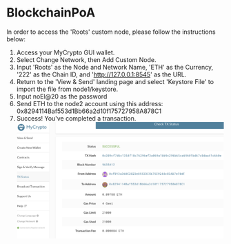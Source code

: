 # BlockchainPoA

In order to access the 'Roots' custom node, please follow the instructions below:
1. Access your MyCrypto GUI wallet.
2. Select Change Network, then Add Custom Node.
3. Input 'Roots' as the Node and Network Name, 'ETH' as the Currency, '222' as the Chain ID, and 'http://127.0.0.1:8545' as the URL.
4. Return to the 'View & Send' landing page and select 'Keystore File' to import the file from node1/keystore.
5. Input noEl@20 as the password
6. Send ETH to the node2 account using this address: 0x8294114Baf553d1Bb66a2d10f175727958A878C1
7. Success! You've completed a transaction.
![transaction_complete](Screenshots/TX_Status.png)